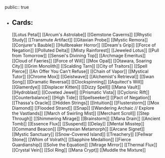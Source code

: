 public:: true
- ## Cards:
	[[Lotus Petal]]
	[[Arcum's Astrolabe]]
	[[Gemstone Caverns]]
	[[Rhystic Study]]
	[[Transmute Artifact]]
	[[Gitaxian Probe]]
	[[Mystic Remora]]
	[[Conjurer's Bauble]]
	[[Hullbreaker Horror]]
	[[Dream's Grip]]
	[[Force of Negation]]
	[[Polluted Delta]]
	[[Misty Rainforest]]
	[[Jeweled Lotus]]
	[[Pull from Tomorrow]]
	[[Sensei's Divining Top]]
	[[Archmage Emeritus]]
	[[Cloud of Faeries]]
	[[Force of Will]]
	[[Mox Opal]]
	[[Otawara, Soaring City]]
	[[Grim Monolith]]
	[[Scalding Tarn]]
	[[City of Traitors]]
	[[Spell Pierce]]
	[[An Offer You Can't Refuse]]
	[[Chain of Vapor]]
	[[Mystical Tutor]]
	[[Chrome Mox]]
	[[Geistwave]]
	[[Alchemist's Retrieval]]
	[[Swan Song]]
	[[Dramatic Reversal]]
	[[Clockspinning]]
	[[Aquitect's Will]]
	[[Glamerdye]]
	[[Displacer Kitten]]
	[[Dizzy Spell]]
	[[Mana Vault]]
	[[Hydroblast]]
	[[Coveted Jewel]]
	[[Prismatic Vista]]
	[[Cyclonic Rift]]
	[[Counterbalance]]
	[[High Tide]]
	[[Spellseeker]]
	[[Pact of Negation]]
	[[Thassa's Oracle]]
	[[Hidden Strings]]
	[[Intuition]]
	[[Flusterstorm]]
	[[Mox Diamond]]
	[[Flooded Strand]]
	[[Snap]]
	[[Wandering Archaic // Explore the Vastlands]]
	[[March of Swirling Mist]]
	[[Merchant Scroll]]
	[[Step Through]]
	[[Shimmering Mirage]]
	[[Brainstorm]]
	[[Mana Drain]]
	[[Ancient Tomb]]
	[[Essence Flux]]
	[[Suspend]]
	[[Delay]]
	[[Mental Misstep]]
	[[Command Beacon]]
	[[Phyrexian Metamorph]]
	[[Arcane Signet]]
	[[Mystic Sanctuary]]
	[[Snow-Covered Island]]
	[[Treachery]]
	[[Fellwar Stone]]
	[[Whim of Volrath]]
	[[Sapphire Medallion]]
	[[Fierce Guardianship]]
	[[Solve the Equation]]
	[[Mirage Mirror]]
	[[Thermal Flux]]
	[[Crystal Vein]]
	[[Sol Ring]]
	[[Mana Crypt]]
	[[Muddle the Mixture]]
